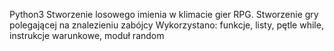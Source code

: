 Python3
Stworzenie losowego imienia w klimacie gier RPG. Stworzenie gry polegającej na znalezieniu zabójcy
Wykorzystano: funkcje, listy, pętle while, instrukcje warunkowe, moduł random
